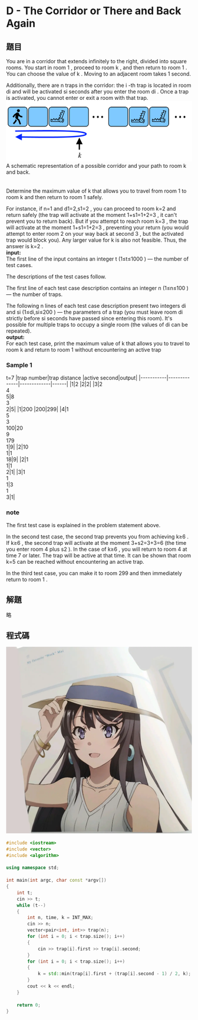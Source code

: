 # D - The Corridor or There and Back Again
## 題目
You are in a corridor that extends infinitely to the right, divided into square rooms. You start in room 1
, proceed to room k
, and then return to room 1
. You can choose the value of k
. Moving to an adjacent room takes 1
 second.

Additionally, there are n
 traps in the corridor: the i
-th trap is located in room di
 and will be activated si
 seconds after you enter the room di
. Once a trap is activated, you cannot enter or exit a room with that trap.  
![](https://github.com/archie0732/CPEB1012/blob/main/picture1/2023-10-14%20200844.png)  
A schematic representation of a possible corridor and your path to room k
 and back.<br>   
 <br>
 Determine the maximum value of k
 that allows you to travel from room 1
 to room k
 and then return to room 1
 safely.

For instance, if n=1
 and d1=2,s1=2
, you can proceed to room k=2
 and return safely (the trap will activate at the moment 1+s1=1+2=3
, it can't prevent you to return back). But if you attempt to reach room k=3
, the trap will activate at the moment 1+s1=1+2=3
, preventing your return (you would attempt to enter room 2
 on your way back at second 3
, but the activated trap would block you). Any larger value for k
 is also not feasible. Thus, the answer is k=2
.  
**input:**  
The first line of the input contains an integer t
 (1≤t≤1000
) — the number of test cases.

The descriptions of the test cases follow.

The first line of each test case description contains an integer n
 (1≤n≤100
) — the number of traps.

The following n
 lines of each test case description present two integers di
 and si
 (1≤di,si≤200
) — the parameters of a trap (you must leave room di
 strictly before si
 seconds have passed since entering this room). It's possible for multiple traps to occupy a single room (the values of di
 can be repeated).  
 **output:**  
 For each test case, print the maximum value of k
 that allows you to travel to room k
 and return to room 1
 without encountering an active trap  
 ### Sample 1
 t=7
 |trap number|trap distance |active second|output|
 |-----------|--------------|-------------|------|
 |1|2 |2|2|
 |3|2<br>4<br>5|8<br>3<br>2|5|
 |1|200 |200|299|
 |4|1<br>5<br>3<br>100|20<br>9<br>179<br>1|9|
 |2|10<br>1|1<br>18|9|
 |2|1<br>1|1<br>2|1|
 |3|1<br>1<br>1|3<br>1<br>3|1|  
 ### note
 The first test case is explained in the problem statement above.

In the second test case, the second trap prevents you from achieving k≥6
. If k≥6
, the second trap will activate at the moment 3+s2=3+3=6
 (the time you enter room 4
 plus s2
). In the case of k≥6
, you will return to room 4
 at time 7
 or later. The trap will be active at that time. It can be shown that room k=5
 can be reached without encountering an active trap.

In the third test case, you can make it to room 299
 and then immediately return to room 1
.  
## 解題
略  
## 程式碼
![](https://github.com/archie0732/CPEB1012/blob/main/picture1/5467cb0da93ac9858a7a43ef7780130194d96b3b.jpg1256w_1260h_!web-article-pic.jpg)  


```cpp
#include <iostream>
#include <vector>
#include <algorithm>

using namespace std;

int main(int argc, char const *argv[])
{
    int t;
    cin >> t;
    while (t--)
    {
        int n, time, k = INT_MAX;
        cin >> n;
        vector<pair<int, int>> trap(n);
        for (int i = 0; i < trap.size(); i++)
        {
            cin >> trap[i].first >> trap[i].second;
        }
        for (int i = 0; i < trap.size(); i++)
        {
            k = std::min(trap[i].first + (trap[i].second - 1) / 2, k);
        }
        cout << k << endl;
    }

    return 0;
}
```
